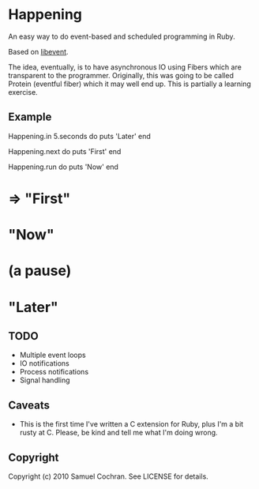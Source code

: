 # Happening

An easy way to do event-based and scheduled programming in Ruby.

Based on [libevent][libevent].

The idea, eventually, is to have asynchronous IO using Fibers which are transparent to the programmer. Originally, this was going to be called Protein (eventful fiber) which it may well end up. This is partially a learning exercise.

## Example

  Happening.in 5.seconds do
    puts 'Later'
  end
  
  Happening.next do
    puts 'First'
  end
  
  Happening.run do
    puts 'Now'
  end
  
  # => "First"
  #    "Now"
  #    (a pause)
  #    "Later"

## TODO

 * Multiple event loops
 * IO notifications
 * Process notifications
 * Signal handling

## Caveats

 * This is the first time I've written a C extension for Ruby, plus I'm a bit rusty at C. Please, be kind and tell me what I'm doing wrong.

## Copyright

Copyright (c) 2010 Samuel Cochran. See LICENSE for details.

  [libevent]: http://monkey.org/~provos/libevent